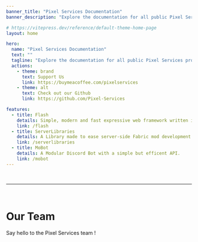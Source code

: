 ```yaml
---
banner_title: "Pixel Services Documentation"
banner_description: "Explore the documentation for all public Pixel Services projects"

# https://vitepress.dev/reference/default-theme-home-page
layout: home

hero:
  name: "Pixel Services Documentation"
  text: ""
  tagline: "Explore the documentation for all public Pixel Services projects"
  actions:
    - theme: brand
      text: Support Us
      link: https://buymeacoffee.com/pixelservices
    - theme: alt
      text: Check out our Github
      link: https://github.com/Pixel-Services

features:
  - title: Flash
    details: Simple, modern and fast expressive web framework written in Java.
    link: /flash
  - title: ServerLibraries
    details: A Library made to ease server-side Fabric mod development.
    link: /serverlibraries
  - title: MoBot
    details: A Modular Discord Bot with a simple but efficent API.
    link: /mobot
---
```


<br>

---

<br>

<script setup>
import { VPTeamMembers } from 'vitepress/theme';

const members = [
  {
    avatar: 'https://avatars.githubusercontent.com/u/83401018?v=4',
    name: 'Relism',
    title: 'Backend Developer',
    links: [
      { icon: 'github', link: 'https://github.com/Relism' },
    ]
  },
{
    avatar: 'https://avatars.githubusercontent.com/u/69807609?v=4',
    name: 'Sieadev',
    title: 'Developer',
    links: [
      { icon: 'github', link: 'https://github.com/sieadev' },
    ]
  },
]
</script>

# Our Team

Say hello to the Pixel Services team !

<VPTeamMembers size="small" :members="members" />

